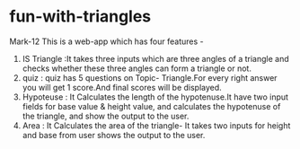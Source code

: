 # fun-with-triangles
Mark-12
This  is a  web-app which has four  features  -
1) IS Triangle  :It takes three inputs which  are three angles of a triangle and checks  whether these  three angles can  form  a triangle or  not.
2)  quiz : quiz  has  5 questions on Topic- Triangle.For every right answer you will  get 1 score.And final scores will be displayed.
3)  Hypoteuse : It Calculates the length of the hypotenuse.It have two input fields for base value & height value, and calculates the hypotenuse of the triangle, and show the output to the user. 
4) Area : It Calculates the area of the triangle- It takes two inputs for height and base from user shows the output to the user.                             
